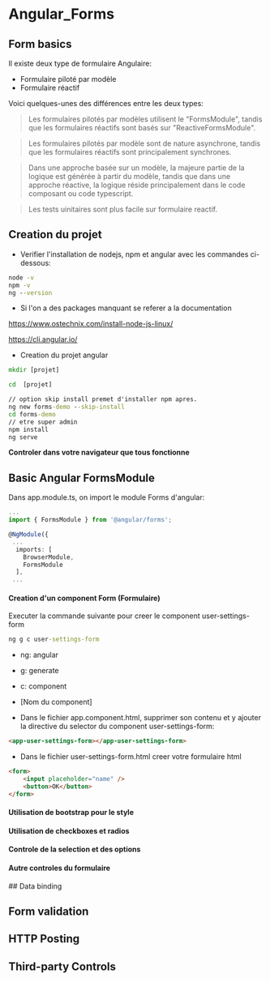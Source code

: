 # Angular_Forms

## Form basics

Il existe deux type de formulaire Angulaire:

* Formulaire piloté par modèle
* Formulaire réactif

Voici quelques-unes des différences entre les deux types:

> Les formulaires pilotés par modèles utilisent le "FormsModule", tandis que les formulaires réactifs sont basés sur "ReactiveFormsModule".

> Les formulaires pilotés par modèle sont de nature asynchrone, tandis que les formulaires réactifs sont principalement synchrones.

> Dans une approche basée sur un modèle, la majeure partie de la logique est générée à partir du modèle, tandis que dans une approche réactive, la logique réside principalement dans le code composant ou code typescript.

> Les tests uinitaires sont plus facile sur formulaire reactif.

## Creation du projet

* Verifier l'installation de nodejs, npm et angular avec les commandes ci-dessous:

```cmd
node -v
npm -v
ng --version
```

* Si l'on a des packages manquant se referer a la documentation

https://www.ostechnix.com/install-node-js-linux/

https://cli.angular.io/

* Creation du projet angular

```cmd
mkdir [projet]
```


```cmd
cd  [projet]
```

```cmd
// option skip install premet d'installer npm apres.
ng new forms-demo --skip-install
cd forms-demo
// etre super admin
npm install
ng serve
```

**Controler dans votre navigateur que tous fonctionne**

## Basic Angular FormsModule

Dans app.module.ts, on import le module Forms d'angular:

```ts
...
import { FormsModule } from '@angular/forms';

@NgModule({
 ...
  imports: [
    BrowserModule,
    FormsModule
  ],
 ...
```

#### Creation d'un component Form (Formulaire)

Executer la commande suivante pour creer le component user-settings-form 

```cmd
ng g c user-settings-form
```

* ng: angular
* g: generate
* c: component
* [Nom du component]

* Dans le fichier app.component.html, supprimer son contenu et y ajouter la directive du selector du component user-settings-form:

```html
<app-user-settings-form></app-user-settings-form>
```

* Dans le fichier user-settings-form.html creer votre formulaire html

```html
<form>
    <input placeholder="name" />
    <button>OK</button>
</form>
```



#### Utilisation de bootstrap pour le style

#### Utilisation de checkboxes et radios

#### Controle de la selection et des options

#### Autre controles du formulaire


## Data binding


## Form validation


## HTTP Posting

## Third-party Controls

